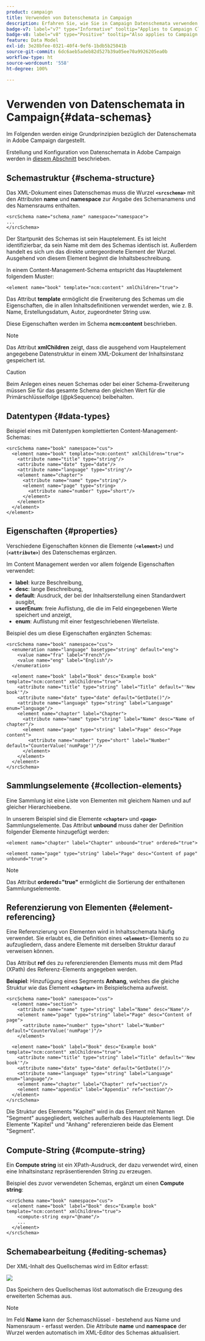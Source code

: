 ```yaml
---
product: campaign
title: Verwenden von Datenschemata in Campaign
description: Erfahren Sie, wie Sie in Campaign Datenschemata verwenden
badge-v7: label="v7" type="Informative" tooltip="Applies to Campaign Classic v7"
badge-v8: label="v8" type="Positive" tooltip="Also applies to Campaign v8"
feature: Data Model
exl-id: 3e28bfee-0321-40f4-9ef6-1bdb5b25041b
source-git-commit: 6dc6aeb5adeb82d527b39a05ee70a9926205ea0b
workflow-type: ht
source-wordcount: '558'
ht-degree: 100%

---
```


# Verwenden von Datenschemata in Campaign{#data-schemas}



Im Folgenden werden einige Grundprinzipien bezüglich der Datenschemata in Adobe Campaign dargestellt.

Erstellung und Konfiguration von Datenschemata in Adobe Campaign werden in [diesem Abschnitt](../../configuration/using/about-schema-edition.md) beschrieben.

## Schemastruktur {#schema-structure}

Das XML-Dokument eines Datenschemas muss die Wurzel **`<srcschema>`** mit den Attributen **name** und **namespace** zur Angabe des Schemanamens und des Namensraums enthalten.

```
<srcSchema name="schema_name" namespace="namespace">
...
</srcSchema>
```

Der Startpunkt des Schemas ist sein Hauptelement. Es ist leicht identifizierbar, da sein Name mit dem des Schemas identisch ist. Außerdem handelt es sich um das direkte untergeordnete Element der Wurzel. Ausgehend von diesem Element beginnt die Inhaltsbeschreibung.

In einem Content-Management-Schema entspricht das Hauptelement folgendem Muster:

```
<element name="book" template="ncm:content" xmlChildren="true">
```

Das Attribut **template** ermöglicht die Erweiterung des Schemas um die Eigenschaften, die in allen Inhaltsdefinitionen verwendet werden, wie z. B. Name, Erstellungsdatum, Autor, zugeordneter String usw.

Diese Eigenschaften werden im Schema **ncm:content** beschrieben.

>[!NOTE]
>
>Das Attribut **xmlChildren** zeigt, dass die ausgehend vom Hauptelement angegebene Datenstruktur in einem XML-Dokument der Inhaltsinstanz gespeichert ist.

>[!CAUTION]
>
>Beim Anlegen eines neuen Schemas oder bei einer Schema-Erweiterung müssen Sie für das gesamte Schema den gleichen Wert für die Primärschlüsselfolge (@pkSequence) beibehalten.

## Datentypen {#data-types}

Beispiel eines mit Datentypen komplettierten Content-Management-Schemas:

```
<srcSchema name="book" namespace="cus">
  <element name="book" template="ncm:content" xmlChildren="true">
    <attribute name="title" type="string"/>
    <attribute name="date" type="date"/>
    <attribute name="language" type="string"/>
    <element name="chapter">
      <attribute name="name" type="string"/>
      <element name="page" type="string>
        <attribute name="number" type="short"/>
      </element>
    </element>
  </element>
</element>
```

## Eigenschaften {#properties}

Verschiedene Eigenschaften können die Elemente (**`<element>`**) und (**`<attribute>`**) des Datenschemas ergänzen.

Im Content Management werden vor allem folgende Eigenschaften verwendet:

* **label**: kurze Beschreibung,
* **desc**: lange Beschreibung,
* **default**: Ausdruck, der bei der Inhaltserstellung einen Standardwert ausgibt,
* **userEnum**: freie Auflistung, die die im Feld eingegebenen Werte speichert und anzeigt,
* **enum**: Auflistung mit einer festgeschriebenen Werteliste.

Beispiel des um diese Eigenschaften ergänzten Schemas:

```
<srcSchema name="book" namespace="cus">
  <enumeration name="language" basetype="string" default="eng">    
    <value name="fra" label="French"/>    
    <value name="eng" label="English"/>   
  </enumeration>

  <element name="book" label="Book" desc="Example book" template="ncm:content" xmlChildren="true">
    <attribute name="title" type="string" label="Title" default="'New book'"/>
    <attribute name="date" type="date" default="GetDate()"/>
    <attribute name="language" type="string" label="Language" enum="language"/>
    <element name="chapter" label="Chapter">
      <attribute name="name" type="string" label="Name" desc="Name of chapter"/>
      <element name="page" type="string" label="Page" desc="Page content">
        <attribute name="number" type="short" label="Number" default="CounterValue('numPage')"/>
      </element>
    </element>
  </element>
</srcSchema>
```

## Sammlungselemente {#collection-elements}

Eine Sammlung ist eine Liste von Elementen mit gleichem Namen und auf gleicher Hierarchieebene.

In unserem Beispiel sind die Elemente **`<chapter>`** und **`<page>`** Sammlungselemente. Das Attribut **unbound** muss daher der Definition folgender Elemente hinzugefügt werden:

```
<element name="chapter" label="Chapter" unbound="true" ordered="true">
```

```
<element name="page" type="string" label="Page" desc="Content of page" unbound="true">
```

>[!NOTE]
>
>Das Attribut **ordered=&quot;true&quot;** ermöglicht die Sortierung der enthaltenen Sammlungselemente.

## Referenzierung von Elementen {#element-referencing}

Eine Referenzierung von Elementen wird in Inhaltsschemata häufig verwendet. Sie erlaubt es, die Definition eines **`<element>`**-Elements so zu aufzugliedern, dass andere Elemente mit derselben Struktur darauf verweisen können.

Das Attribut **ref** des zu referenzierenden Elements muss mit dem Pfad (XPath) des Referenz-Elements angegeben werden.

**Beispiel**: Hinzufügung eines Segments **Anhang**, welches die gleiche Struktur wie das Element **`<chapter>`** im Beispielschema aufweist.

```
<srcSchema name="book" namespace="cus">
  <element name="section">
    <attribute name="name" type="string" label="Name" desc="Name"/>
    <element name="page" type="string" label="Page" desc="Content of page">
      <attribute name="number" type="short" label="Number" default="CounterValue('numPage')"/>
    </element>

  <element name="book" label="Book" desc="Example book" template="ncm:content" xmlChildren="true">
    <attribute name="title" type="string" label="Title" default="'New book'"/>
    <attribute name="date" type="date" default="GetDate()"/>
    <attribute name="language" type="string" label="Language" enum="language"/>
    <element name="chapter" label="Chapter" ref="section"/>
    <element name="appendix" label="Appendix" ref="section"/>
  </element>
</srcSchema>
```

Die Struktur des Elements &quot;Kapitel&quot; wird in das Element mit Namen &quot;Segment&quot; ausgegliedert, welches außerhalb des Hauptelements liegt. Die Elemente &quot;Kapitel&quot; und &quot;Anhang&quot; referenzieren beide das Element &quot;Segment&quot;.

## Compute-String {#compute-string}

Ein **Compute string** ist ein XPath-Ausdruck, der dazu verwendet wird, einen eine Inhaltsinstanz repräsentierenden String zu erzeugen.

Beispiel des zuvor verwendeten Schemas, ergänzt um einen **Compute string**:

```
<srcSchema name="book" namespace="cus">
  <element name="book" label="Book" desc="Example book" template="ncm:content" xmlChildren="true">
    <compute-string expr="@name"/>
    ...
  </element>
</srcSchema>
```

## Schemabearbeitung {#editing-schemas}

Der XML-Inhalt des Quellschemas wird im Editor erfasst:

![](assets/d_ncs_integration_schema_edition.png)

Das Speichern des Quellschemas löst automatisch die Erzeugung des erweiterten Schemas aus.

>[!NOTE]
>
>Im Feld **Name** kann der Schemaschlüssel - bestehend aus Name und Namensraum - erfasst werden. Die Attribute **name** und **namespace** der Wurzel werden automatisch im XML-Editor des Schemas aktualisiert.
